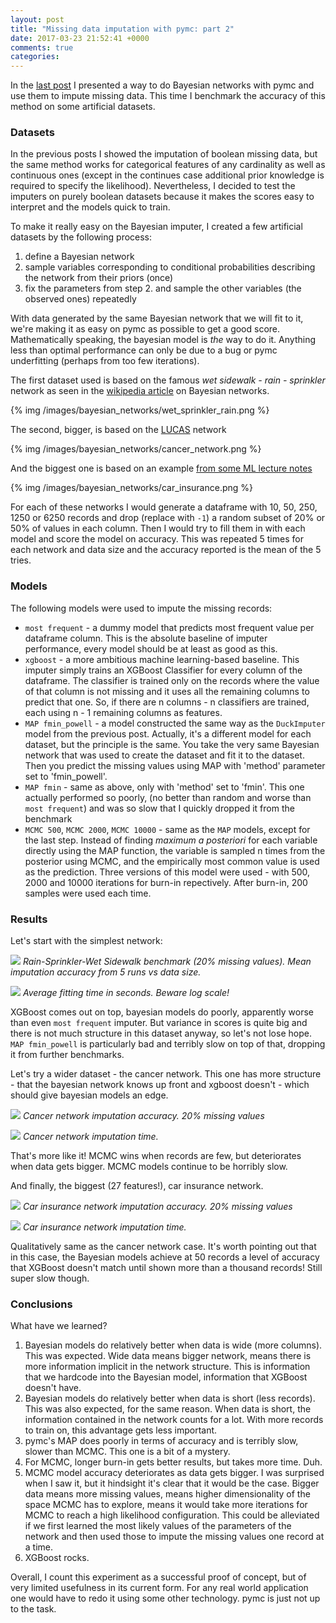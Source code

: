 ```yaml
---
layout: post
title: "Missing data imputation with pymc: part 2"
date: 2017-03-23 21:52:41 +0000
comments: true
categories: 
---
```

In the [last post](http://nadbordrozd.github.io/blog/2017/03/05/missing-data-imputation-with-bayesian-networks/) I presented a way to do Bayesian networks with pymc and use them to impute missing data. This time I benchmark the accuracy of this method on some artificial datasets. 


### Datasets
In the previous posts I showed the imputation of boolean missing data, but the same method works for categorical features of any cardinality as well as continuous ones (except in the continues case additional prior knowledge is required to specify the likelihood). Nevertheless, I decided to test the imputers on purely boolean datasets because it makes the scores easy to interpret and the models quick to train.

To make it really easy on the Bayesian imputer, I created a few artificial datasets by the following process:

1. define a Bayesian network
2. sample variables corresponding to conditional probabilities describing the network from their priors (once)
3. fix the parameters from step 2. and sample the other variables (the observed ones) repeatedly

With data generated by the same Bayesian network that we will fit to it, we're making it as easy on pymc as possible to get a good score. Mathematically speaking, the bayesian model is *the* way to do it. Anything less than optimal performance can only be due to a bug or pymc underfitting (perhaps from too few iterations).

The first dataset used is based on the famous _wet sidewalk - rain - sprinkler_ network as seen in the [wikipedia article](https://en.wikipedia.org/wiki/Bayesian_network) on Bayesian networks.

{% img /images/bayesian_networks/wet_sprinkler_rain.png %}

The second, bigger, is based on the [LUCAS](http://www.causality.inf.ethz.ch/data/LUCAS.html) network

{% img /images/bayesian_networks/cancer_network.png %}

And the biggest one is based on an example [from some ML lecture notes](http://www.igi.tugraz.at/lehre/MLB/WS10/MLB_Exercises_2010/node15.html)

{% img /images/bayesian_networks/car_insurance.png %}

For each of these networks I would generate a dataframe with 10, 50, 250, 1250 or 6250 records and drop (replace with `-1`) a random subset of 20% or 50% of values in each column. Then I would try to fill them in with each model and score the model on accuracy. This was repeated 5 times for each network and data size and the accuracy reported is the mean of the 5 tries.
 
### Models
The following models were used to impute the missing records:

- `most frequent` - a dummy model that predicts most frequent value per dataframe column. This is the absolute baseline of imputer performance, every model should be at least as good as this.
- `xgboost` - a more ambitious machine learning-based baseline. This imputer simply trains an XGBoost Classifier for every column of the dataframe. The classifier is trained only on the records where the value of that column is not missing and it uses all the remaining columns to predict that one. So, if there are n columns - n classifiers are trained, each using n - 1 remaining columns as features.
- `MAP fmin_powell` - a model constructed the same way as the `DuckImputer` model from the previous post. Actually, it's a different model for each dataset, but the principle is the same. You take the very same Bayesian network that was used to create the dataset and fit it to the dataset. Then you predict the missing values using MAP with 'method' parameter set to 'fmin_powell'. 
- `MAP fmin` - same as above, only with 'method' set to 'fmin'. This one actually performed so poorly, (no better than random and worse than `most frequent`) and was so slow that I quickly dropped it from the benchmark
- `MCMC 500`, `MCMC 2000`, `MCMC 10000` - same as the `MAP` models, except for the last step. Instead of finding _maximum a posteriori_ for each variable directly using the MAP function, the variable is sampled n times from the posterior using MCMC, and the empirically most common value is used as the prediction. Three versions of this model were used - with 500, 2000 and 10000 iterations for burn-in repectively. After burn-in, 200 samples were used each time.

### Results
Let's start with the simplest network:

![](/images/bayesian_networks/rain_sprinkler_wet_accuracy20.png)
*Rain-Sprinkler-Wet Sidewalk benchmark (20% missing values). Mean imputation accuracy from 5 runs vs data size.*

![](/images/bayesian_networks/rain_sprinkler_wet_time20.png)
*Average fitting time in seconds. Beware log scale!*

XGBoost comes out on top, bayesian models do poorly, apparently worse than even `most frequent` imputer. But variance in scores is quite big and there is not much structure in this dataset anyway, so let's not lose hope. `MAP fmin_powell` is particularly bad and terribly slow on top of that, dropping it from further benchmarks.



Let's try a wider dataset - the cancer network. This one has more structure - that the bayesian network knows up front and xgboost doesn't - which should give bayesian models an edge.

![](/images/bayesian_networks/cancer20_accuracy.png)
*Cancer network imputation accuracy. 20% missing values*

![](/images/bayesian_networks/cancer20_time.png)
*Cancer network imputation time.*

That's more like it! MCMC wins when records are few, but deteriorates when data gets bigger. MCMC models continue to be horribly slow.

And finally, the biggest (27 features!), car insurance network.

![](/images/bayesian_networks/car_insurance_accuracy.png)
*Car insurance network imputation accuracy. 20% missing values*

![](/images/bayesian_networks/car_insurance_time.png)
*Car insurance network imputation time.*

Qualitatively same as the cancer network case. It's worth pointing out that in this case, the Bayesian models achieve at 50 records a level of accuracy that XGBoost doesn't match until shown more than a thousand records! Still super slow though.

### Conclusions

What have we learned?

1. Bayesian models do relatively better when data is wide (more columns). This was expected. Wide data means bigger network, means there is more information implicit in the network structure. This is information that we hardcode into the Bayesian model, information that XGBoost doesn't have.
2. Bayesian models do relatively better when data is short (less records). This was also expected, for the same reason. When data is short, the information contained in the network counts for a lot. With more records to train on, this advantage gets less important.
3. pymc's MAP does poorly in terms of accuracy and is terribly slow, slower than MCMC. This one is a bit of a mystery.
4. For MCMC, longer burn-in gets better results, but takes more time. Duh.
5. MCMC model accuracy deteriorates as data gets bigger. I was surprised when I saw it, but it hindsight it's clear that it would be the case. Bigger data means more missing values, means higher dimensionality of the space MCMC has to explore, means it would take more iterations for MCMC to  reach a high likelihood configuration. This could be alleviated if we first learned the most likely values of the parameters of the network and then used those to impute the missing values one record at a time.
6. XGBoost rocks.

Overall, I count this experiment as a successful proof of concept, but of very limited usefulness in its current form. For any real world application one would have to redo it using some other technology. pymc is just not up to the task.